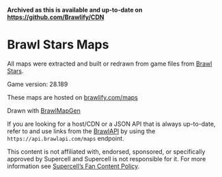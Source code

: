 **Archived as this is available and up-to-date on https://github.com/Brawlify/CDN**



# Brawl Stars Maps
All maps were extracted and built or redrawn from game files from [Brawl Stars](https://supercell.com/en/games/brawlstars/).

Game version: 28.189

These maps are hosted on [brawlify.com/maps](https://brawlify.com/maps/)

Drawn with [BrawlMapGen](https://github.com/thedonciuxx/BrawlMapGen/)

If you are looking for a host/CDN or a JSON API that is always up-to-date, refer to and use links from the [BrawlAPI](https://brawlapi.com/) by using the `https://api.brawlapi.com/maps` endpoint.


This content is not affiliated with, endorsed, sponsored, or specifically approved by Supercell and Supercell is not responsible for it.
For more information see [Supercell’s Fan Content Policy](https://supercell.com/en/fan-content-policy/).
